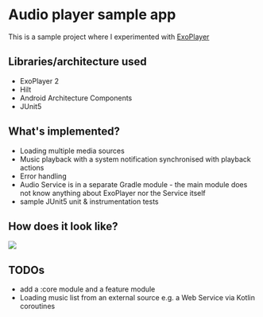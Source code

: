 # Audio player sample app

This is a sample project where I experimented with [ExoPlayer](https://github.com/google/ExoPlayer)

## Libraries/architecture used
- ExoPlayer 2
- Hilt
- Android Architecture Components
- JUnit5

## What's implemented?
- Loading multiple media sources
- Music playback with a system notification synchronised with playback actions
- Error handling
- Audio Service is in a separate Gradle module - the main module does not know anything about ExoPlayer nor the Service itself
- sample JUnit5 unit & instrumentation tests

## How does it look like?

<img src ="./art/audioplayer.gif" />

## TODOs
- add a :core module and a feature module
- Loading music list from an external source e.g. a Web Service via Kotlin coroutines
